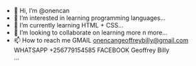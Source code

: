 - 👋 Hi, I’m @onencan
- 👀 I’m interested in learning programming languages...
- 🌱 I’m currently learning HTML + CSS...
- 💞️ I’m looking to collaborate on learning more n more...
- 📫 How to reach me 
        GMAIL
onencangeoffreybilly@gmail.com
        WHATSAPP
+256779154585
        FACEBOOK
Geoffrey Billy        
...

<!---
onencan/onencan is a ✨ special ✨ repository because its `README.md` (this file) appears on your GitHub profile.
You can click the Preview link to take a look at your changes.
--->
